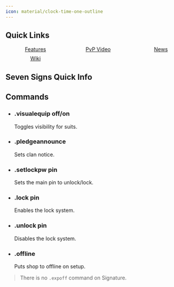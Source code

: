 ```yaml
---
icon: material/clock-time-one-outline
---
```



<script>
function updatePeriodDisplays() {
    const START_DATE = new Date('2024-11-04T18:00:00Z');
    const WEEK_MS = 7 * 24 * 60 * 60 * 1000;
    
    const DESCRIPTION = {
        COMPETITION: `During Competition Week, <strong style="color: #32cd32">players with 1st class can register to fight in the Catacombs.</strong> <br>
       <strong style="color: #ff3333" >Blacksmith of Mammon</strong> and <strong style="color: #ff3333" >Merchant of Mammon</strong> are <strong style="color: #ff3333" >not available.</strong>`,
        SEAL: `During Seal Effective Week, <strong style="color:red;">players cannot register to fight in the Catacombs.</strong> <br> 
        In order to hunt in the Catacombs, you need to be registered and be on the winning side. <br> <br>
        <strong style="color: #32cd32" >Blacksmith of Mammon is at:</strong> Witch  <br>
        <strong style="color: #32cd32 ">Merchant of Mammon is at:</strong> Martyr `
    };
    
    const now = new Date();
    const currentUTC = now.getTime();
    
    const weeksSinceStart = Math.floor((currentUTC - START_DATE) / WEEK_MS);
    
    let period, bgColor, borderColor, textColor, note;
    if (weeksSinceStart % 2 === 0) {
        period = "Competition Week";
        bgColor = 'rgba(50, 70, 255, 0.15)';
        borderColor = '#ff3333';
        textColor = '#0084ffff';
        note = DESCRIPTION.COMPETITION;
    } else {
        period = "Seal Validation Week";
        bgColor = 'rgba(50, 205, 50, 0.15)';
        borderColor = '#32cd32';
        textColor = '#00a700ff';
        note = DESCRIPTION.SEAL;
    }
    
    const periodStart = new Date(START_DATE.getTime() + (weeksSinceStart * WEEK_MS));
    const periodEnd = new Date(periodStart.getTime() + WEEK_MS);
    
    const formatDate = (date) => {
        const pad = (num) => num.toString().padStart(2, '0');
        return `${date.getUTCFullYear()}. ${pad(date.getUTCMonth()+1)}. ${pad(date.getUTCDate())}. ${pad(date.getUTCHours())}:${pad(date.getUTCMinutes())}`;
    };
    
    const currentUTCStr = formatDate(now) + ' UTC +0';
    const startStr = formatDate(periodStart) + ' UTC +0';
    const endStr = formatDate(periodEnd) + ' UTC +0';
    
    const displays = document.getElementsByClassName('period-display');
    for (let display of displays) {
        display.innerHTML = `
            <div style="display: flex; justify-content: space-between; margin-bottom: 8px;">
                <span style="font-weight: bold; color: ${textColor}; font-size: 1.2rem;" >${period}</span>
                <span>${currentUTCStr}</span>
            </div>
            
            <div style="display: grid; grid-template-columns: auto 1fr; gap: 4px; font-size: 0.9em; margin-bottom: 8px;">
                <span style="color: #4d9475; font-weight: bold;">From:</span>
                <span>${startStr}</span>
                <span style="color: #4d9475; font-weight: bold;">Until:</span>
                <span>${endStr}</span>
            </div>
            
            <div style="background: rgba(0,0,0,0.2); padding: 8px; border-radius: 4px; ">
                <div style="color: #0084ffff; font-size: 0.85em; font-weight: bold; margin-bottom: 4px;">Description:</div>
                <div style="color: #ff; font-size: 0.9em; line-height: 1.4;">${note}</div>
            </div>
        `;
        display.style.backgroundColor = bgColor;
        display.style.padding = '12px';
        display.style.margin = '12px 0';
        display.style.borderRadius = '6px';
        display.style.fontFamily = 'system-ui, sans-serif';
        display.style.boxShadow = '0 1px 3px rgba(0,0,0,0.1)';
    }
}

document.addEventListener('DOMContentLoaded', updatePeriodDisplays);
setInterval(updatePeriodDisplays, 60 * 1000);
</script>

## Quick Links

<div class="button-grid">
    <a href="https://l2reborn.org/news/reborn-signature-features/" class="md-button lightbox">Features</a>
    <a href="https://youtu.be/5BNTfw2cDUs?si=gRY-ATlcqrXPLvel" class="md-button lightbox">PvP Video</a>
    <a href="https://l2reborn.org/latest-news/" class="md-button lightbox">News</a>
    <a href="https://lineage2wiki.org/c5/" class="md-button lightbox">Wiki</a>
</div>

<style>
.button-grid {
    display: grid;
    grid-template-columns: repeat(auto-fit, minmax(150px, 1fr));
    gap: 0.5rem;
    margin: 1rem 0;
}

.button-grid .md-button {
    width: 100%;
    text-align: center;
    white-space: nowrap;
    overflow: hidden;
    text-overflow: ellipsis;
}

@media (max-width: 400px) {
    .button-grid {
        grid-template-columns: 1fr 1fr;
    }
}
</style>


## Seven Signs Quick Info

<div class="period-display"></div>


## Commands
<div class="grid cards" markdown>

- ### .visualequip off/on
    Toggles visibility for suits.

- ### .pledgeannounce
    Sets clan notice.

- ### .setlockpw pin
    Sets the main pin to unlock/lock.

- ### .lock pin
    Enables the lock system.

- ### .unlock pin
    Disables the lock system.

- ### .offline
    Puts shop to offline on setup.

</div>

> There is no `.expoff` command on Signature.